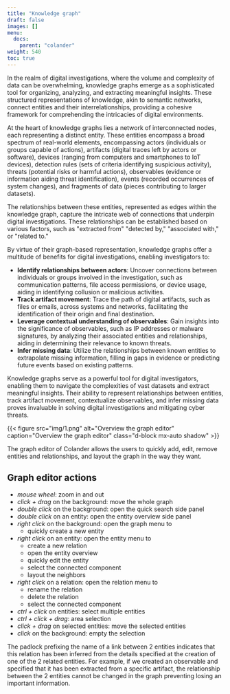 ```yaml
---
title: "Knowledge graph"
draft: false
images: []
menu:
  docs:
    parent: "colander"
weight: 540
toc: true
---
```


In the realm of digital investigations, where the volume and complexity of data can be overwhelming, knowledge graphs emerge as a sophisticated tool for organizing, analyzing, and extracting meaningful insights. These structured representations of knowledge, akin to semantic networks, connect entities and their interrelationships, providing a cohesive framework for comprehending the intricacies of digital environments.

At the heart of knowledge graphs lies a network of interconnected nodes, each representing a distinct entity. These entities encompass a broad spectrum of real-world elements, encompassing actors (individuals or groups capable of actions), artifacts (digital traces left by actors or software), devices (ranging from computers and smartphones to IoT devices), detection rules (sets of criteria identifying suspicious activity), threats (potential risks or harmful actions), observables (evidence or information aiding threat identification), events (recorded occurrences of system changes), and fragments of data (pieces contributing to larger datasets).

The relationships between these entities, represented as edges within the knowledge graph, capture the intricate web of connections that underpin digital investigations. These relationships can be established based on various factors, such as "extracted from" "detected by," "associated with," or "related to."

By virtue of their graph-based representation, knowledge graphs offer a multitude of benefits for digital investigations, enabling investigators to:
* **Identify relationships between actors**: Uncover connections between individuals or groups involved in the investigation, such as communication patterns, file access permissions, or device usage, aiding in identifying collusion or malicious activities.
* **Track artifact movement**: Trace the path of digital artifacts, such as files or emails, across systems and networks, facilitating the identification of their origin and final destination.
* **Leverage contextual understanding of observables**: Gain insights into the significance of observables, such as IP addresses or malware signatures, by analyzing their associated entities and relationships, aiding in determining their relevance to known threats.
* **Infer missing data**: Utilize the relationships between known entities to extrapolate missing information, filling in gaps in evidence or predicting future events based on existing patterns.

Knowledge graphs serve as a powerful tool for digital investigators, enabling them to navigate the complexities of vast datasets and extract meaningful insights. Their ability to represent relationships between entities, track artifact movement, contextualize observables, and infer missing data proves invaluable in solving digital investigations and mitigating cyber threats. 

{{< figure src="img/1.png" alt="Overview the graph editor" caption="Overview the graph editor" class="d-block mx-auto shadow" >}}

The graph editor of Colander allows the users to quickly add, edit, remove entities and relationships, and layout the graph in the way they want. 

## Graph editor actions

* *mouse wheel*: zoom in and out
* *click + drag* on the background: move the whole graph
* *double click* on the background: open the quick search side panel
* *double click* on an entity: open the entity overview side panel
* *right click* on the background: open the graph menu to
  * quickly create a new entity
* *right click* on an entity: open the entity menu to
  * create a new relation
  * open the entity overview
  * quickly edit the entity
  * select the connected component
  * layout the neighbors 
* *right click* on a relation: open the relation menu to
  * rename the relation
  * delete the relation
  * select the connected component
* *ctrl + click* on entities: select multiple entities
* *ctrl + click + drag*: area selection
* *click + drag* on selected entities: move the selected entities
* *click* on the background: empty the selection

The padlock prefixing the name of a link between 2 entities indicates that this relation has been inferred from the details specified at the creation of one of the 2 related entities. For example, if we created an observable and specified that it has been extracted from a specific artifact, the relationship between the 2 entities cannot be changed in the graph preventing losing an important information.
